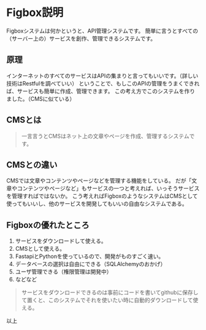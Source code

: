 # Figbox説明

Figboxシステムは何かというと、API管理システムです。
簡単に言うとすべての（サーバー上の）サービスを創作、管理できるシステムです。

## 原理

インターネットのすべてのサービスはAPIの集まりと言ってもいいです。（詳しい技術はRestfulを調べていい）
ということで、もしこのAPIの管理をうまくできれば、サービスも簡単に作成、管理できます。
この考え方でこのシステムを作りました。（CMSに似ている）

## CMSとは

> 一言言うとCMSはネット上の文章やページを作成、管理するシステムです。

## CMSとの違い

CMSでは文章やコンテンツやページなどを管理する機能をしている。
だが「文章やコンテンツやページなど」もサービスの一つと考えれば、いっそうサービスを管理すればではないか。
こう考えればFigboxのようなシステムはCMSとして使ってもいいし、他のサービスを開発してもいいの自由なシステムである。

## Figboxの優れたところ

1. サービスをダウンロードして使える。
1. CMSとして使える。
1. FastapiとPythonを使っているので、開発がものすごく速い。
1. データベースの選択は自由にできる（SQLAlchemyのおかげ）
1. ユーザ管理できる（権限管理は開発中）
1. などなど

> サービスをダウンロードできるのは事前にコードを書いてgithubに保存して置くと、このシステムでそれを使いたい時に自動的ダウンロードして使える。

以上





